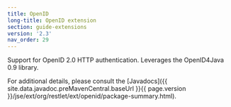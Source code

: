 ```yaml
---
title: OpenID
long-title: OpenID extension
section: guide-extensions
version: '2.3'
nav_order: 29
---
```

Support for OpenID 2.0 HTTP authentication. Leverages the OpenID4Java 0.9 library.

For additional details, please consult the
[Javadocs]({{ site.data.javadoc.preMavenCentral.baseUrl }}{{ page.version }}/jse/ext/org/restlet/ext/openid/package-summary.html).
